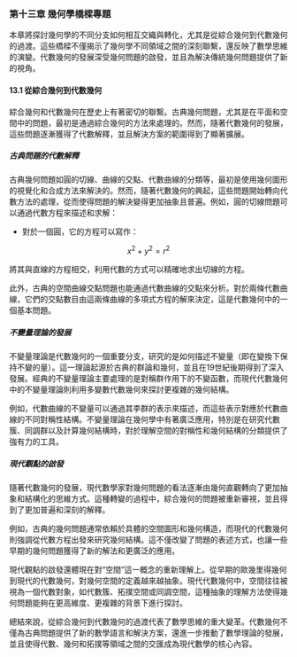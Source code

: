 ### 第十三章 幾何學橋樑專題

本章將探討幾何學的不同分支如何相互交織與轉化，尤其是從綜合幾何到代數幾何的過渡。這些橋樑不僅揭示了幾何學不同領域之間的深刻聯繫，還反映了數學思維的演變。代數幾何的發展深受幾何問題的啟發，並且為解決傳統幾何問題提供了新的視角。

#### 13.1 從綜合幾何到代數幾何

綜合幾何和代數幾何在歷史上有著密切的聯繫。古典幾何問題，尤其是在平面和空間中的問題，最初是通過綜合幾何的方法來處理的。然而，隨著代數幾何的發展，這些問題逐漸獲得了代數解釋，並且解決方案的範圍得到了顯著擴展。

##### 古典問題的代數解釋

古典幾何問題如圓的切線、曲線的交點、代數曲線的分類等，最初是使用幾何圖形的視覺化和合成方法來解決的。然而，隨著代數幾何的興起，這些問題開始轉向代數方法的處理，從而使得問題的解決變得更加抽象且普遍。例如，圓的切線問題可以通過代數方程來描述和求解：

- 對於一個圓，它的方程可以寫作：
  
```math
x^2 + y^2 = r^2
```

  將其與直線的方程相交，利用代數的方式可以精確地求出切線的方程。

此外，古典的空間曲線交點問題也能通過代數曲線的交點來分析。對於兩條代數曲線，它們的交點數目由這兩條曲線的多項式方程的解來決定，這是代數幾何中的一個基本問題。

##### 不變量理論的發展

不變量理論是代數幾何的一個重要分支，研究的是如何描述不變量（即在變換下保持不變的量）。這一理論起源於古典的群論和幾何，並且在19世紀後期得到了深入發展。經典的不變量理論主要處理的是對稱群作用下的不變函數，而現代代數幾何中的不變量理論則利用多變數代數幾何來探討更複雜的幾何結構。

例如，代數曲線的不變量可以通過其李群的表示來描述，而這些表示對應於代數曲線的不同對稱性結構。不變量理論在幾何學中有著廣泛應用，特別是在研究代數簇、同調群以及計算幾何結構時，對於理解空間的對稱性和幾何結構的分類提供了強有力的工具。

##### 現代觀點的啟發

隨著代數幾何的發展，現代數學家對幾何問題的看法逐漸由幾何直觀轉向了更加抽象和結構化的思維方式。這種轉變的過程中，綜合幾何的問題被重新審視，並且得到了更加普遍和深刻的解釋。

例如，古典的幾何問題通常依賴於具體的空間圖形和幾何構造，而現代的代數幾何則強調從代數方程出發來研究幾何結構。這不僅改變了問題的表述方式，也讓一些早期的幾何問題獲得了新的解法和更廣泛的應用。

現代觀點的啟發還體現在對“空間”這一概念的重新理解上。從早期的歐幾里得幾何到現代的代數幾何，對幾何空間的定義越來越抽象。現代代數幾何中，空間往往被視為一個代數對象，如代數簇、拓撲空間或同調空間，這種抽象的理解方法使得幾何問題能夠在更高維度、更複雜的背景下進行探討。

總結來說，從綜合幾何到代數幾何的過渡代表了數學思維的重大變革。代數幾何不僅為古典問題提供了新的數學語言和解決方案，還進一步推動了數學理論的發展，並且使得代數、幾何和拓撲等領域之間的交匯成為現代數學的核心內容。